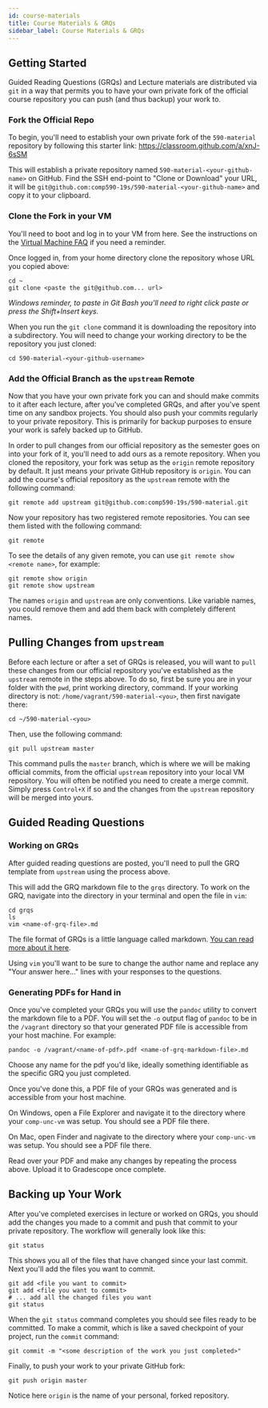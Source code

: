```yaml
---
id: course-materials
title: Course Materials & GRQs
sidebar_label: Course Materials & GRQs
---
```


## Getting Started

Guided Reading Questions (GRQs) and Lecture materials are distributed via `git` in a way that permits you to have your own private fork of the official course repository you can push (and thus backup) your work to.

### Fork the Official Repo

To begin, you'll need to establish your own private fork of the `590-material` repository by following this starter link: <https://classroom.github.com/a/xnJ-6sSM>

This will establish a private repository named `590-material-<your-github-name>` on GitHub. Find the SSH end-point to "Clone or Download" your URL, it will be `git@github.com:comp590-19s/590-material-<your-github-name>` and copy it to your clipboard.

### Clone the Fork in your VM

You'll need to boot and log in to your VM from here. See the instructions on the [Virtual Machine FAQ](http://localhost:3000/docs/vm-faq#operating-the-vm) if you need a reminder.

Once logged in, from your home directory clone the repository whose URL you copied above:

    cd ~
    git clone <paste the git@github.com... url>

*Windows reminder, to paste in Git Bash you'll need to right click paste or press the Shift+Insert keys.*

When you run the `git clone` command it is downloading the repository into a subdirectory. You will need to change your working directory to be the repository you just cloned:

    cd 590-material-<your-github-username>

### Add the Official Branch as the `upstream` Remote

Now that you have your own private fork you can and should make commits to it after each lecture, after you've completed GRQs, and after you've spent time on any sandbox projects. You should also push your commits regularly to your private repository. This is primarily for backup purposes to ensure your work is safely backed up to GitHub.

In order to pull changes from our official repository as the semester goes on into your fork of it, you'll need to add ours as a remote repository. When you cloned the repository, your fork was setup as the `origin` remote repository by default. It just means *your* private GitHub repository is `origin`. You can add the course's official repository as the `upstream` remote with the following command:

    git remote add upstream git@github.com:comp590-19s/590-material.git

Now your repository has two registered remote repositories. You can see them listed with the following command:

    git remote

To see the details of any given remote, you can use `git remote show <remote name>`, for example:

    git remote show origin
    git remote show upstream

The names `origin` and `upstream` are only conventions. Like variable names, you could remove them and add them back with completely different names. 

## Pulling Changes from `upstream`

Before each lecture or after a set of GRQs is released, you will want to `pull` these changes from our official repository you've established as the `upstream` remote in the steps above. To do so, first be sure you are in your folder with the `pwd`, print working directory, command. If your working directory is not: `/home/vagrant/590-material-<you>`, then first navigate there:

    cd ~/590-material-<you>

Then, use the following command:

    git pull upstream master

This command pulls the `master` branch, which is where we will be making official commits, from the official `upstream` repository into your local VM repository. You will often be notified you need to create a merge commit. Simply press `Control+X` if so and the changes from the `upstream` repository will be merged into yours.

## Guided Reading Questions 

### Working on GRQs

After guided reading questions are posted, you'll need to pull the GRQ template from `upstream` using the process above.

This will add the GRQ markdown file to the `grqs` directory. To work on the GRQ, navigate into the directory in your terminal and open the file in `vim`:

    cd grqs
    ls
    vim <name-of-grq-file>.md

The file format of GRQs is a little language called markdown. [You can read more about it here](https://github.com/adam-p/markdown-here/wiki/Markdown-Cheatsheet). 

Using `vim` you'll want to be sure to change the author name and replace any "Your answer here..." lines with your responses to the questions.

### Generating PDFs for Hand in

Once you've completed your GRQs you will use the `pandoc` utility to convert the markdown file to a PDF. You will set the `-o` output flag of `pandoc` to be in the `/vagrant` directory so that your generated PDF file is accessible from your host machine. For example:

    pandoc -o /vagrant/<name-of-pdf>.pdf <name-of-grq-markdown-file>.md

Choose any name for the pdf you'd like, ideally something identifiable as the specific GRQ you just completed.

Once you've done this, a PDF file of your GRQs was generated and is accessible from your host machine.

On Windows, open a File Explorer and navigate it to the directory where your `comp-unc-vm` was setup. You should see a PDF file there. 

On Mac, open Finder and nagivate to the directory where your `comp-unc-vm` was setup. You should see a PDF file there.

Read over your PDF and make any changes by repeating the process above. Upload it to Gradescope once complete.

## Backing up Your Work

After you've completed exercises in lecture or worked on GRQs, you should add the changes you made to a commit and push that commit to your private repository. The workflow will generally look like this:

    git status

This shows you all of the files that have changed since your last commit. Next you'll add the files you want to commit.

    git add <file you want to commit>
    git add <file you want to commit>
    # ... add all the changed files you want
    git status

When the `git status` command completes you should see files ready to be committed. To make a commit, which is like a saved checkpoint of your project, run the `commit` command:

    git commit -m "<some description of the work you just completed>"

Finally, to push your work to your private GitHub fork:

    git push origin master

Notice here `origin` is the name of your personal, forked repository.
